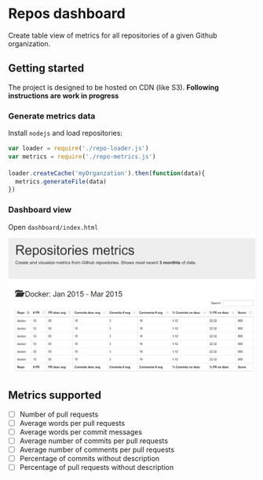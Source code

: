 # Repos dashboard

Create table view of metrics for all repositories of a given Github organization.

## Getting started

The project is designed to be hosted on CDN (like S3).
**Following instructions are work in progress**

### Generate metrics data

Install `nodejs` and load repositories:
```js
var loader = require('./repo-loader.js')
var metrics = require('./repo-metrics.js')

loader.createCache('myOrganzation').then(function(data){
  metrics.generateFile(data)
})
```
### Dashboard view

Open `dashboard/index.html`

![Demo dashboard](demo.png)

## Metrics supported

* [ ] Number of pull requests
* [ ] Average words per pull requests
* [ ] Average words per commit messages
* [ ] Average number of commits per pull requests
* [ ] Average number of comments per pull requests
* [ ] Percentage of commits without description
* [ ] Percentage of pull requests without description
